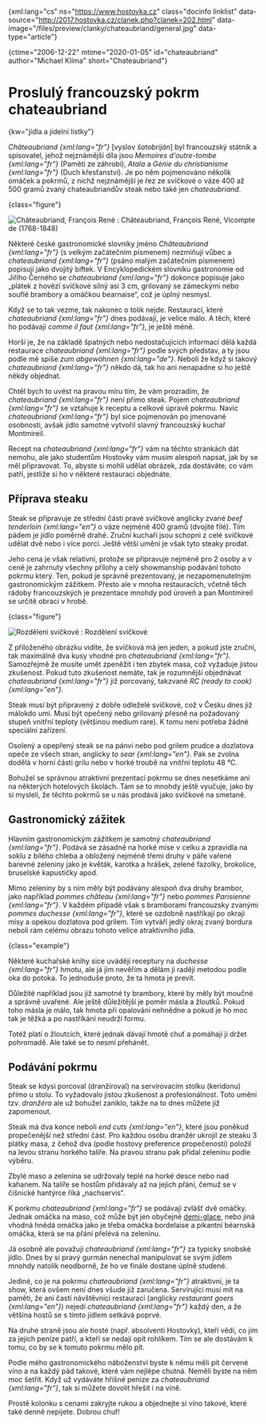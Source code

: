 
{xml:lang="cs" ns="https://www.hostovka.cz" class="docinfo linklist" data-source="http://2017.hostovka.cz/clanek.php?clanek=202.html" data-image="/files/preview/clanky/chateaubriand/general.jpg" data-type="article"}

{ctime="2006-12-22" mtime="2020-01-05" id="chateaubriand" author="Michael Klíma" short="Chateaubriand"}

# Proslulý francouzský pokrm chateaubriand

{kw="jídla a jídelní lístky"}

_Châteaubriand {xml:lang="fr"}_ [vyslov _šatobriján_] byl francouzský státník a spisovatel, jehož nejznámější díla jsou _Memoires d'outre-tombe {xml:lang="fr"}_ (Paměti ze záhrobí), _Atala_ a _Génie du christianisme {xml:lang="fr"}_ (Duch křesťanství). Je po něm pojmenováno několik omáček a pokrmů, z nichž nejznámější je řez ze svíčkové o váze 400 až 500 gramů zvaný chateaubriandův steak nebo také jen _chateaubriand_.

{class="figure"}

![Châteaubriand, François René][1] 
:   Châteaubriand, François René, Vicompte de (1768-1848)

Některé české gastronomické slovníky jméno _Châteaubriand {xml:lang="fr"}_ (s velkým začátečním písmenem) nezmiňují vůbec a _chateaubriand {xml:lang="fr"}_ (psáno malým začátečním písmenem) popisují jako dvojitý biftek. V Encyklopedickém slovníku gastronomie od Jiřího Černého se _chateaubriand {xml:lang="fr"}_ dokonce popisuje jako „plátek z hovězí svíčkové silný asi 3 cm, grilovaný se zámeckými nebo souflé brambory a omáčkou bearnaise“, což je úplný nesmysl.

Když se to tak vezme, tak nakonec o tolik nejde. Restaurací, které _chateaubriand {xml:lang="fr"}_ dnes podávají, je velice málo. A těch, které ho podávají _comme il faut {xml:lang="fr"}_, je ještě méně.

Horší je, že na základě špatných nebo nedostačujících informací dělá každá restaurace _chateaubriand {xml:lang="fr"}_ podle svých představ, a ty jsou podle mě spíše _zum abgewöhnen {xml:lang="de"}_. Neboli že když si takový _chateaubriand {xml:lang="fr"}_ někdo dá, tak ho ani nenapadne si ho ještě někdy objednat.

Chtěl bych to uvést na pravou míru tím, že vám prozradím, že _chateaubriand {xml:lang="fr"}_ není přímo steak. Pojem _chateaubriand {xml:lang="fr"}_ se vztahuje k receptu a celkové úpravě pokrmu. Navíc _chateaubriand {xml:lang="fr"}_ byl sice pojmenován po jmenované osobnosti, avšak jídlo samotné vytvořil slavný francouzský kuchař Montmireil.

Recept na _chateaubriand {xml:lang="fr"}_ vám na těchto stránkách dát nemohu, ale jako studentům Hostovky vám musím alespoň napsat, jak by se měl připravovat. To, abyste si mohli udělat obrázek, zda dostáváte, co vám patří, jestliže si ho v některé restauraci objednáte.

## Příprava steaku

Steak se připravuje ze střední části pravé svíčkové anglicky zvané _beef tenderloin {xml:lang="en"}_ o váze nejméně 400 gramů (dvojité filé). Tím pádem je jídlo poměrně drahé. Zruční kuchaři jsou schopni z celé svíčkové udělat dvě nebo i více porcí. Ještě větší umění je však tyto steaky prodat.

Jeho cena je však relativní, protože se připravuje nejméně pro 2 osoby a v ceně je zahrnuty všechny přílohy a celý showmanship podávání tohoto pokrmu který. Ten, pokud je správně prezentovaný, je nezapomenutelným gastronomickým zážitkem. Přesto ale v mnoha restauracích, včetně těch rádoby francouzských je prezentace mnohdy pod úroveň a pan Montmireil se určitě obrací v hrobě.

{class="figure"}

![Rozdělení svíčkové][2] 
:   Rozdělení svíčkové

Z přiloženého obrázku vidíte, že svíčková má jen jeden, a pokud jste zruční, tak maximálně dva kusy vhodné pro _chateaubriand {xml:lang="fr"}_. Samozřejmě že musíte umět zpeněžit i ten zbytek masa, což vyžaduje jistou zkušenost. Pokud tuto zkušenost nemáte, tak je rozumnější objednávat _chateaubriand {xml:lang="fr"}_ již porcovaný, takzvané _RC (ready to cook) {xml:lang="en"}_.

Steak musí být připravený z dobře odleželé svíčkové, což v Česku dnes již málokdo umí. Musí být opečený nebo grilovaný přesně na požadovaný stupeň vnitřní teploty (většinou medium rare). K tomu není potřeba žádné speciální zařízení.

Osolený a opepřený steak se na pánvi nebo pod grilem prudce a dozlatova opeče ze všech stran, anglicky _to sear {xml:lang="en"}_. Pak se zvolna dodělá v horní části grilu nebo v horké troubě na vnitřní teplotu 48 °C.

Bohužel se správnou atraktivní prezentací pokrmu se dnes nesetkáme ani na některých hotelových školách. Tam se to mnohdy ještě vyučuje, jako by si mysleli, že těchto pokrmů se u nás prodává jako svíčkové na smetaně.

## Gastronomický zážitek

Hlavním gastronomickým zážitkem je samotný _chateaubriand {xml:lang="fr"}_. Podává se zásadně na horké míse v celku a zpravidla na soklu z bílého chleba a obložený nejméně třemi druhy v páře vařené barevné zeleniny jako je květák, karotka a hrášek, zelené fazolky, brokolice, bruselské kapustičky apod.

Mimo zeleniny by s ním měly být podávány alespoň dva druhy brambor, jako například _pommes château {xml:lang="fr"}_ nebo _pommes Parisienne {xml:lang="fr"}_. V každém případě však s bramborami francouzsky zvanými _pommes duchesse {xml:lang="fr"}_, které se ozdobně nastříkají po okraji mísy a opekou dozlatova pod grilem. Tím vytváří jedlý okraj zvaný bordura neboli rám celému obrazu tohoto velice atraktivního jídla.

{class="example"}

Některé kuchařské knihy sice uvádějí receptury na _duchesse {xml:lang="fr"}_ hmotu, ale já jim nevěřím a dělám ji raději metodou podle oka do potoka. To jednoduše proto, že ta hmota je prevít.

Důležité například jsou již samotné ty brambory, které by měly být moučné a správně uvařené. Ale ještě důležitější je poměr másla a žloutků. Pokud toho másla je málo, tak hmota při opalování nehnědne a pokud je ho moc tak je těžká a po nastříkání neudrží formu.

Totéž platí o žloutcích, které jednak dávají hmotě chuť a pomáhají ji držet pohromadě. Ale také se to nesmí přehánět.

## Podávání pokrmu

Steak se kdysi porcoval (dranžíroval) na servírovacím stolku (keridonu) přímo u stolu. To vyžadovalo jistou zkušenost a profesionálnost. Toto umění tzv. _dranžéra_ ale už bohužel zaniklo, takže na to dnes můžete již zapomenout.

Steak má dva konce neboli _end cuts {xml:lang="en"}_, které jsou poněkud propečenější než střední část. Pro každou osobu dranžér ukrojil ze steaku 3 plátky masa, z čehož dva (podle hostovy preference propečenosti) položil na levou stranu horkého talíře. Na pravou stranu pak přidal zeleninu podle výběru.

Zbylé maso a zelenina se udržovaly teplé na horké desce nebo nad kahanem. Na talíře se hostům přidávaly až na jejich přání, čemuž se v číšnické hantýrce říká „nachservis“.

K porkmu _chateaubriand {xml:lang="fr"}_ se podávají zvlášť dvě omáčky. Jednak omáčka na maso, což může být jen obyčejné [demi-glace][3], nebo jiná vhodná hnědá omáčka jako je třeba omáčka bordelaise a pikantní béarnská omáčka, která se na přání přelévá na zeleninu.

Já osobně ale považuji _chateaubriand {xml:lang="fr"}_ za typicky snobské jídlo. Dnes by si pravý gurmán nenechal manipulovat se svým jídlem mnohdy natolik neodborně, že ho ve finále dostane úplně studené.

Jediné, co je na pokrmu _chateaubriand {xml:lang="fr"}_ atraktivní, je ta show, která ovšem není dnes všude již zaručena. Servírující musí mít na paměti, že ani častí návštěvníci restaurací (anglicky _restaurant goers {xml:lang="en"}_) nejedí _chateaubriand {xml:lang="fr"}_ každý den, a že většina hostů se s tímto jídlem setkává poprvé.

Na druhé straně jsou ale hosté (např. absolventi Hostovky), kteří vědí, co jim za jejich peníze patří, a kteří se nedají opít rohlíkem. Tím se ale dostávám k tomu, co by se k tomuto pokrmu mělo pít.

Podle mého gastronomického náboženství byste k němu měli pít červené víno a na každý pád takové, které vám nejlépe chutná. Neměli byste na něm moc šetřit. Když už vydáváte hříšné peníze za _chateaubriand {xml:lang="fr"}_, tak si můžete dovolit hřešit i na víně.

Prostě kolonku s cenami zakryjte rukou a objednejte si víno takové, které také denně nepijete. Dobrou chuť!

 [1]: /files/thumbs/clanky/chateaubriand/2-7-06-1.jpg
 [2]: /files/preview/clanky/chateaubriand/2-7-06-2.jpg
 [3]: demi-glace

